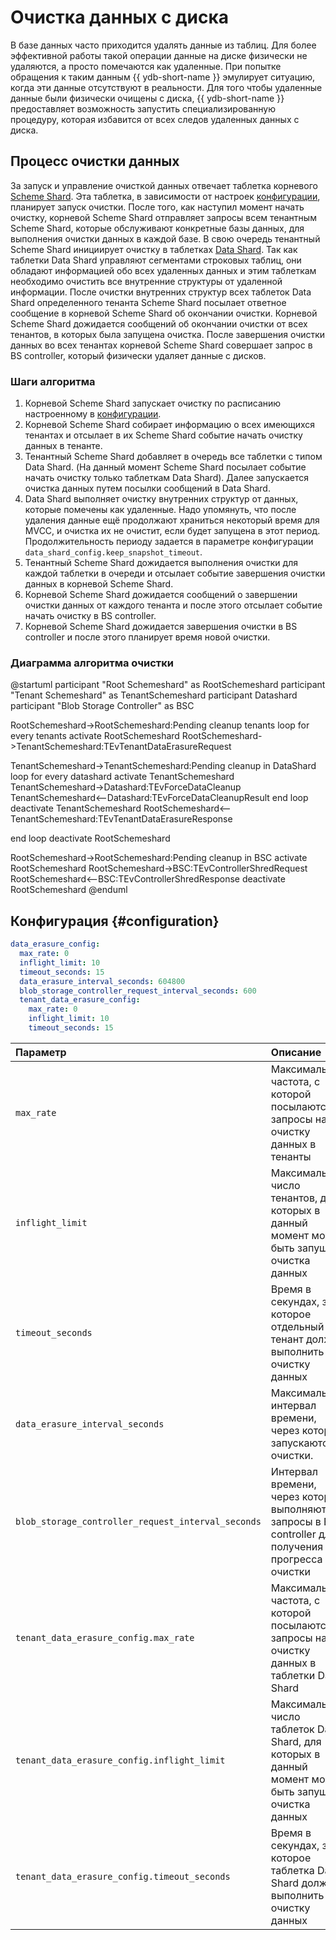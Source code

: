 # Очистка данных с диска

В базе данных часто приходится удалять данные из таблиц. Для более эффективной работы такой операции данные на диске физически не удаляются, а просто помечаются как удаленные. При попытке обращения к таким данным {{ ydb-short-name }} эмулирует ситуацию, когда эти данные отсутствуют в реальности.
Для того чтобы удаленные данные были физически очищены с диска, {{ ydb-short-name }} предоставляет возможность запустить специализированную процедуру, которая избавится от всех следов удаленных данных с диска.

## Процесс очистки данных

За запуск и управление очисткой данных отвечает таблетка корневого [Scheme Shard](../concepts/glossary.md#scheme-shard). Эта таблетка, в зависимости от настроек [конфигурации](#конфигурация-configuration), планирует запуск очистки. После того, как наступил момент начать очистку, корневой Scheme Shard отправляет запросы всем тенантным Scheme Shard, которые обслуживают конкретные базы данных, для выполнения очистки данных в каждой базе. В свою очередь тенантный Scheme Shard инициирует очистку в таблетках [Data Shard](../concepts/glossary.md#data-shard). Так как таблетки Data Shard управляют сегментами строковых таблиц, они обладают информацией обо всех удаленных данных и этим таблеткам необходимо очистить все внутренние структуры от удаленной информации.
После очистки внутренних структур всех таблеток Data Shard определенного тенанта Scheme Shard посылает ответное сообщение в корневой Scheme Shard об окончании очистки. Корневой Scheme Shard дожидается сообщений об окончании очистки от всех тенантов, в которых была запущена очистка. После завершения очистки данных во всех тенантах корневой Scheme Shard совершает запрос в BS controller, который физически удаляет данные с дисков.

### Шаги алгоритма

1. Корневой Scheme Shard запускает очистку по расписанию настроенному в [конфигурации](#конфигурация-configuration).
2. Корневой Scheme Shard собирает информацию о всех имеющихся тенантах и отсылает в их Scheme Shard событие начать очистку данных в тенанте.
3. Тенантный Scheme Shard добавляет в очередь все таблетки с типом Data Shard. (На данный момент Scheme Shard посылает событие начать очистку только таблеткам Data Shard). Далее запускается очистка данных путем посылки сообщений в Data Shard.
4. Data Shard выполняет очистку внутренних структур от данных, которые помечены как удаленные. Надо упомянуть, что после удаления данные ещё продолжают храниться некоторый время для MVCC, и очистка их не очистит, если будет запущена в этот период. Продолжительность периоду задается в параметре конфигурации `data_shard_config.keep_snapshot_timeout`.
5. Тенантный Scheme Shard дожидается выполнения очистки для каждой таблетки в очереди и отсылает событие завершения очистки данных в корневой Scheme Shard.
6. Корневой Scheme Shard дожидается сообщений о завершении очистки данных от каждого тенанта и после этого отсылает событие начать очистку в BS controller.
7. Корневой Scheme Shard дожидается завершения очистки в BS controller и после этого планирует время новой очистки.

### Диаграмма алгоритма очистки

@startuml
participant "Root Schemeshard" as RootSchemeshard
participant "Tenant Schemeshard" as TenantSchemeshard
participant Datashard
participant "Blob Storage Controller" as BSC

RootSchemeshard->RootSchemeshard:Pending cleanup tenants
loop for every tenants
activate RootSchemeshard
RootSchemeshard->TenantSchemeshard:TEvTenantDataErasureRequest

TenantSchemeshard->TenantSchemeshard:Pending cleanup in DataShard
loop for every datashard
activate TenantSchemeshard
TenantSchemeshard->Datashard:TEvForceDataCleanup
TenantSchemeshard<--Datashard:TEvForceDataCleanupResult
end loop
deactivate TenantSchemeshard
RootSchemeshard<--TenantSchemeshard:TEvTenantDataErasureResponse

end loop
deactivate RootSchemeshard

RootSchemeshard->RootSchemeshard:Pending cleanup in BSC
activate RootSchemeshard
RootSchemeshard->BSC:TEvControllerShredRequest
RootSchemeshard<--BSC:TEvControllerShredResponse
deactivate RootSchemeshard
@enduml

## Конфигурация {#configuration}

```yaml
data_erasure_config:
  max_rate: 0
  inflight_limit: 10
  timeout_seconds: 15
  data_erasure_interval_seconds: 604800
  blob_storage_controller_request_interval_seconds: 600
  tenant_data_erasure_config:
    max_rate: 0
    inflight_limit: 10
    timeout_seconds: 15
```

|Параметр|Описание|
|:---|:---|
|`max_rate`|Максимальная частота, с которой посылаются запросы на очистку данных в тенанты|
|`inflight_limit`|Максимальное число тенантов, для которых в данный момент может быть запущена очистка данных|
|`timeout_seconds`|Время в секундах, за которое отдельный тенант должен выполнить очистку данных|
|`data_erasure_interval_seconds`|Максимальный интервал времени, через который запускаются очистки.|
|`blob_storage_controller_request_interval_seconds`|Интервал времени, через который выполняются запросы в BS controller для получения прогресса очистки|
|`tenant_data_erasure_config.max_rate`|Максимальная частота, с которой посылаются запросы на очистку данных в таблетки Data Shard|
|`tenant_data_erasure_config.inflight_limit`|Максимальное число таблеток Data Shard, для которых в данный момент может быть запущена очистка данных|
|`tenant_data_erasure_config.timeout_seconds`|Время в секундах, за которое таблетка Data Shard должна выполнить очистку данных|

